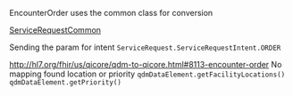 EncounterOrder uses the common class for conversion 

[ServiceRequestCommon](ServiceRequestCommon.md)

Sending the param for intent `ServiceRequest.ServiceRequestIntent.ORDER`

http://hl7.org/fhir/us/qicore/qdm-to-qicore.html#8113-encounter-order
No mapping found location or priority
`qdmDataElement.getFacilityLocations() `
`qdmDataElement.getPriority()`